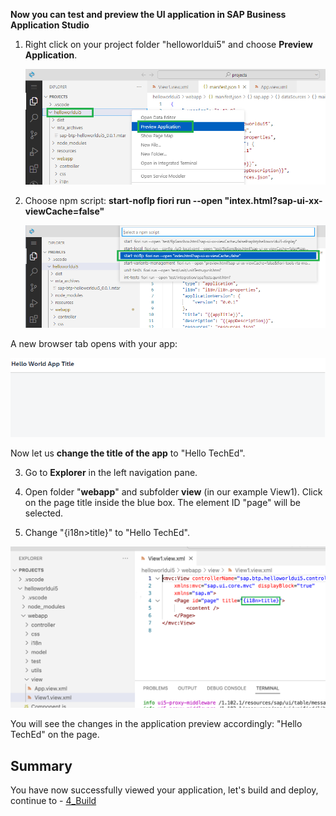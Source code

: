 **Now you can test and preview the UI application in SAP Business Application Studio**

1. Right click on your project folder "helloworldui5" and choose **Preview Application**. 

     ![](https://github.com/SAP-samples/teched2023-XP162/blob/main/Exercises/Images/Preview_Application.png)


2. Choose npm script: **start-noflp fiori run --open "intex.html?sap-ui-xx-viewCache=false"**

     ![](https://github.com/SAP-samples/teched2023-XP162/blob/main/Exercises/Images/Start_noflp.png)

A new browser tab opens with your app:

![](https://github.com/SAP-samples/teched2023-XP162/blob/main/Exercises/Images/App_generated_new.png)

Now let us **change the title of the app** to "Hello TechEd".

3. Go to **Explorer** in the left navigation pane.

4. Open folder "**webapp**" and subfolder **view** (in our example View1). Click on the page title inside the blue box. The element ID "page" will be selected.

5. Change "{i18n>title}" to "Hello TechEd".

![](https://github.com/SAP-samples/teched2023-XP162/blob/main/Exercises/Images/View1_code.png)

You will see the changes in the application preview accordingly: "Hello TechEd" on the page.

<!-- ![](../images/Hello_TechEd.png) -->


## Summary

You have now successfully viewed your application, let's build and deploy, continue to - [4_Build](https://github.com/SAP-samples/teched2023-XP162/blob/main/Exercises/3_Develop/4_Build.md)
